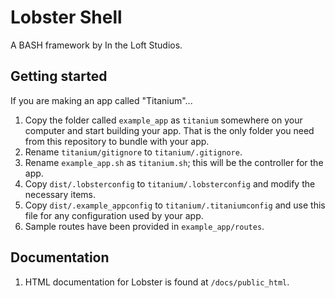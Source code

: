 # Lobster Shell
A BASH framework by In the Loft Studios.

## Getting started
If you are making an app called "Titanium"...

1. Copy the folder called `example_app` as `titanium` somewhere on your computer and start building your app.  That is the only folder you need from this repository to bundle with your app.
1. Rename `titanium/gitignore` to `titanium/.gitignore`.
1. Rename `example_app.sh` as  `titanium.sh`; this will be the controller for the app.
1. Copy `dist/.lobsterconfig` to `titanium/.lobsterconfig` and modify the necessary items.
1. Copy `dist/.example_appconfig` to `titanium/.titaniumconfig` and use this file for any configuration used by your app.
1. Sample routes have been provided in `example_app/routes`.

## Documentation
1. HTML documentation for Lobster is found at `/docs/public_html`.
